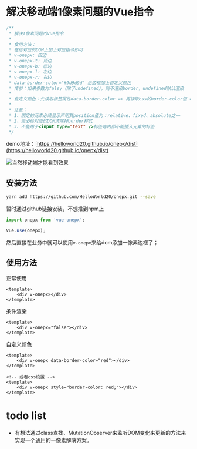 # 解决移动端1像素问题的Vue指令

```javascript
/**
 * 解决1像素问题的vue指令
 *
 * 食用方法：
 * 在给对应的DOM上加上对应指令即可
 * v-onepx: 四边
 * v-onepx-t: 顶边
 * v-onepx-b: 底边
 * v-onepx-l: 左边
 * v-onepx-r: 右边
 * data-border-color="#9d9d9d" 给边框加上自定义颜色
 * 传参：如果参数为falsy（除了undefined），则不渲染border，undefined默认渲染
 *
 * 自定义颜色：先读取标签属性data-border-color => 再读取css的border-color值 => 最后使用默认颜色
 *
 * 注意：
 * 1、绑定的元素必须显示声明其position值为：relative、fixed、absolute之一
 * 2、务必给对应的DOM清除掉border样式
 * 3、不能用于<input type="text" />标签等内部不能插入元素的标签
 */
```

demo地址：[https://helloworld20.github.io/onepx/dist](https://helloworld20.github.io/onepx/dist)

![当然移动端才能看到效果](https://image-static.segmentfault.com/166/348/1663480477-5c4ab5d5abd47_articlex)


## 安装方法

```bash
yarn add https://github.com/HelloWorld20/onepx.git --save
```

暂时通过github链接安装，不想推到npm上

```javascript
import onepx from 'vue-onepx';

Vue.use(onepx);
```

然后直接在业务中就可以使用`v-onepx`来给dom添加一像素边框了；

## 使用方法

正常使用
```vue
<template>
    <div v-onepx></div>
</template>
```

条件渲染
```vue
<template>
    <div v-onepx="false"></div>
</template>
```

自定义颜色
```vue
<template>
    <div v-onepx data-border-color="red"></div>
</template>

<!-- 或者css设置 -->
<template>
    <div v-onepx style="border-color: red;"></div>
</template>

```

# todo list

* 有想法通过class查找、MutationObserver来监听DOM变化来更新的方法来实现一个通用的一像素解决方案。
